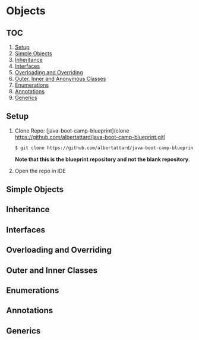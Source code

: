 # Objects

## TOC

1. [Setup](#setup)
1. [Simple Objects](#simple-objects)
1. [Inheritance](#inheritance)
1. [Interfaces](#interfaces)
1. [Overloading and Overriding](#overloading-and-overriding)
1. [Outer, Inner and Anonymous Classes](#outer-and-inner-classes)
1. [Enumerations](#enumerations)
1. [Annotations](#annotations)
1. [Generics](#generics)

## Setup

1. Clone Repo: [java-boot-camp-blueprint](clone https://github.com/albertattard/java-boot-camp-blueprint.git)

    ```bash
    $ git clone https://github.com/albertattard/java-boot-camp-blueprint.git
    ```

    **Note that this is the blueprint repository and not the blank repository**.

1. Open the repo in IDE

## Simple Objects

## Inheritance

## Interfaces

## Overloading and Overriding

## Outer and Inner Classes

## Enumerations

## Annotations

## Generics

